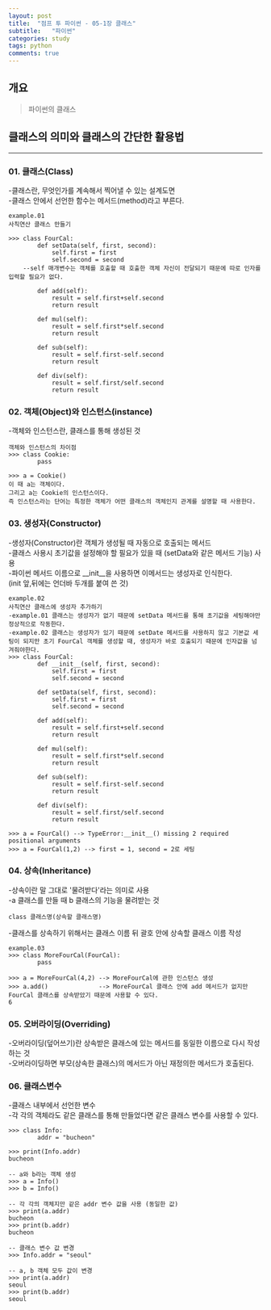 ```yaml
---
layout: post
title:  "점프 투 파이썬 - 05-1장 클래스"
subtitle:   "파이썬"
categories: study
tags: python
comments: true
---
```

## 개요
> 파이썬의 클래스

## 클래스의 의미와 클래스의 간단한 활용법
---
### **01. 클래스(Class)**   
-클래스란, 무엇인가를 계속해서 찍어낼 수 있는 설계도면  
-클래스 안에서 선언한 함수는 메서드(method)라고 부른다.  
```
example.01  
사칙연산 클래스 만들기  

>>> class FourCal:
        def setData(self, first, second):
            self.first = first
            self.second = second
    --self 매개변수는 객체를 호출할 때 호출한 객체 자신이 전달되기 때문에 따로 인자를 입력할 필요가 없다.

        def add(self):
            result = self.first+self.second
            return result

        def mul(self):
            result = self.first*self.second
            return result

        def sub(self):
            result = self.first-self.second         
            return result
        
        def div(self):
            result = self.first/self.second
            return result
```

### **02. 객체(Object)와 인스턴스(instance)**
-객체와 인스턴스란, 클래스를 통해 생성된 것   
```
객체와 인스턴스의 차이점
>>> class Cookie:
        pass

>>> a = Cookie()
이 때 a는 객체이다.  
그리고 a는 Cookie의 인스턴스이다.  
즉 인스턴스라는 단어는 특정한 객체가 어떤 클래스의 객체인지 관계를 설명할 때 사용한다.
```

### **03. 생성자(Constructor)**
-생성자(Constructor)란 객체가 생성될 때 자동으로 호출되는 메서드  
-클래스 사용시 초기값을 설정해야 할 필요가 있을 때 (setData와 같은 메서드 기능) 사용  
-파이썬 메서드 이름으로 __init__을 사용하면 이메서드는 생성자로 인식한다.  
(init 앞,뒤에는 언더바 두개를 붙여 쓴 것)  

```
example.02  
사칙연산 클래스에 생성자 추가하기  
-example.01 클래스는 생성자가 없기 때문에 setData 메서드를 통해 초기값을 세팅해야만 정상적으로 작동한다.  
-example.02 클래스는 생성자가 있기 때문에 setDate 메서드를 사용하지 않고 기본값 세팅이 되지만 초기 FourCal 객체를 생성할 때, 생성자가 바로 호출되기 때문에 인자값을 넘겨줘야한다.
>>> class FourCal:
        def __init__(self, first, second):
            self.first = first
            self.second = second

        def setData(self, first, second):
            self.first = first
            self.second = second

        def add(self):
            result = self.first+self.second
            return result

        def mul(self):
            result = self.first*self.second
            return result

        def sub(self):
            result = self.first-self.second         
            return result
        
        def div(self):
            result = self.first/self.second
            return result

>>> a = FourCal() --> TypeError:__init__() missing 2 required positional arguments  
>>> a = FourCal(1,2) --> first = 1, second = 2로 세팅
```
### **04. 상속(Inheritance)**
-상속이란 말 그대로 '물려받다'라는 의미로 사용  
-a 클래스를 만들 때 b 클래스의 기능을 물려받는 것  
```
class 클래스명(상속할 클래스명)
```
-클래스를 상속하기 위해서는 클래스 이름 뒤 괄호 안에 상속할 클래스 이름 작성  
```
example.03
>>> class MoreFourCal(FourCal):
        pass

>>> a = MoreFourCal(4,2) --> MoreFourCal에 관한 인스턴스 생성
>>> a.add()              --> MoreFourCal 클래스 안에 add 메서드가 없지만 FourCal 클래스를 상속받았기 때문에 사용할 수 있다.
6
```

### **05. 오버라이딩(Overriding)**
-오버라이딩(덮어쓰기)란 상속받은 클래스에 있는 메서드를 동일한 이름으로 다시 작성하는 것  
-오버라이딩하면 부모(상속한 클래스)의 메서드가 아닌 재정의한 메서드가 호출된다.  

### **06. 클래스변수**
-클래스 내부에서 선언한 변수  
-각 각의 객체라도 같은 클래스를 통해 만들었다면 같은 클래스 변수를 사용할 수 있다.
```
>>> class Info:
        addr = "bucheon"

>>> print(Info.addr)
bucheon

-- a와 b라는 객체 생성
>>> a = Info()
>>> b = Info()

-- 각 각의 객체지만 같은 addr 변수 값을 사용 (동일한 값)
>>> print(a.addr)
bucheon
>>> print(b.addr)
bucheon

-- 클래스 변수 값 변경
>>> Info.addr = "seoul"

-- a, b 객체 모두 값이 변경
>>> print(a.addr)
seoul
>>> print(b.addr)
seoul
```
